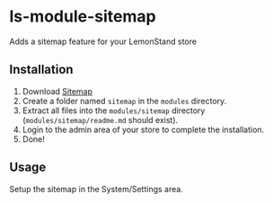 # ls-module-sitemap
Adds a sitemap feature for your LemonStand store

## Installation
1. Download [Sitemap](https://github.com/limewheel/ls-module-sitemap/zipball/master)
1. Create a folder named `sitemap` in the `modules` directory.
1. Extract all files into the `modules/sitemap` directory (`modules/sitemap/readme.md` should exist).
1. Login to the admin area of your store to complete the installation.
1. Done!

## Usage
Setup the sitemap in the System/Settings area.
